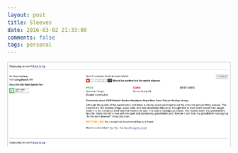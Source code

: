 ```yaml
---
layout: post
title: Sleeves
date: 2016-03-02 21:33:00
comments: false
tags: personal
---
```


![Sleeves](/images/sleeves.png "fix the darn sleeves!")
